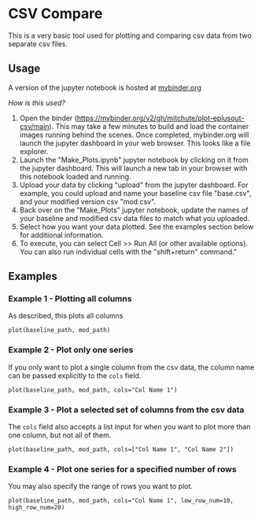 # CSV Compare
This is a very basic tool used for plotting and comparing csv data from two separate csv files.

## Usage
A version of the jupyter notebook is hosted at [mybinder.org](https://mybinder.org/v2/gh/mitchute/plot-eplusout-csv/main)

*How is this used?*

1. Open the binder (https://mybinder.org/v2/gh/mitchute/plot-eplusout-csv/main). This may take a few minutes to build and load the container images running behind the scenes. Once completed, mybinder.org will launch the jupyter dashboard in your web browser. This looks like a file explorer.
2. Launch the "Make_Plots.ipynb" jupyter notebook by clicking on it from the jupyter dashboard. This will launch a new tab in your browser with this notebook loaded and running.
3. Upload your data by clicking "upload" from the jupyter dashboard. For example, you could upload and name your baseline csv file "base.csv", and your modified version csv "mod.csv".
4. Back over on the "Make_Plots" jupyter notebook, update the names of your baseline and modified csv data files to match what you uploaded.
5. Select how you want your data plotted. See the examples section below for additional information.
6. To execute, you can select Cell >> Run All (or other available options). You can also run individual cells with the "shift+return" command."

## Examples

### Example 1 - Plotting all columns
As described, this plots all columns

```plot(baseline_path, mod_path)```

### Example 2 - Plot only one series
If you only want to plot a single column from the csv data, the column name can be passed explicitly to the ```cols``` field.

```plot(baseline_path, mod_path, cols="Col Name 1")```

### Example 3 - Plot a selected set of columns from the csv data
The ```cols``` field also accepts a list input for when you want to plot more than one column, but not all of them.

```plot(baseline_path, mod_path, cols=["Col Name 1", "Col Name 2"])```

### Example 4 - Plot one series for a specified number of rows
You may also specify the range of rows you want to plot.

```plot(baseline_path, mod_path, cols="Col Name 1", low_row_num=10, high_row_num=20)```
